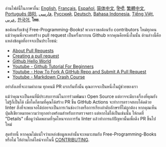 อ่านไฟล์นี้ในภาษาอื่น: [English](HOWTO.md), [Français](HOWTO-fr.md), [Español](HOWTO-es.md), [简体中文](HOWTO-zh.md), [हिन्दी](HOWTO-hi.md), [繁體中文](HOWTO-zh_TW.md), [Português (BR)](HOWTO-pt_BR.md), [فارسی](HOWTO-fa_IR.md), [Русский](HOWTO-ru.md), [Deutsch](HOWTO-de.md), [Bahasa Indonesia](HOWTO-id.md), [Tiếng Việt](HOWTO-vi.md), [عربي](HOWTO-ar.md), [한국어](HOWTO-ko.md), **ไทย**.

ขอต้อนรับเข้าสู่ Free-Programming-Books! พวกเราขอต้อนรับ contributors ใหม่ทุกคน แม้ว่าคุณพึ่งจะเคยสร้าง pull request เป็นครั้งแรกบน Github หากคุณคือหนึ่งในนั้น ด้านล่างนี้คือแหล่งข้อมูลที่อาจจะเป็นประโยชน์:

* [About Pull Requests](https://help.github.com/articles/about-pull-requests/)
* [Creating a pull request](https://docs.github.com/en/free-pro-team@latest/github/collaborating-with-issues-and-pull-requests/creating-a-pull-request)
* [Github Hello World](https://guides.github.com/activities/hello-world/)
* [Youtube - Github Tutorial For Beginners](https://www.youtube.com/watch?v=0fKg7e37bQE)
* [Youtube - How To Fork A GitHub Repo and Submit A Pull Request](https://www.youtube.com/watch?v=G1I3HF4YWEw)
* [Youtube - Markdown Crash Course](https://www.youtube.com/watch?v=HUBNt18RFbo)

อย่าลังเลที่จะถามคำถาม ทุกคนมี PR แรกกันทั้งนั้น คุณอาจจะเป็นหนึ่งในผู้ช่วยของเรา

แม้ว่าคุณจะเป็นคนที่มีประสบการณ์ในการร่วมพัฒนา Open Source แต่อาจจะมีบางเรื่องที่คุณยังไม่รู้ก็เป็นได้ เมื่อใดก็ตามที่คุณได้สร้าง PR ขึ้น GitHub Actions จะทำการตรวจสอบโค้ดด้วย linter สิ่งที่จะพบเจอได้บ่อยจะเป็นการเว้นช่องว่างหรือการเรียงลำดับอักษรที่ไม่ถูกต้อง หากคุณเห็นปุ่มสีเขียวหมายความว่าทุกอย่างพร้อมสำหรับการตรวจตรา แต่หากไม่ได้เป็นเช่นนั้น ให้กดที่ "Details" เพื่ิอดูว่าผิดพลาดที่จุดไหนจากการรัน linter แล้วทำการแก้ปัญหานั้นเพื่อดึง PR ขึ้นไปใหม่

สุดท้ายนี้ หากคุณไม่แน่ใจว่าแหล่งข้อมูลเหล่านั้นจะเหมาะสมกับ Free-Programming-Books หรือไม่ ให้อ่านไกด์ไลน์จากในนี้ [CONTRIBUTING](CONTRIBUTING.md).
